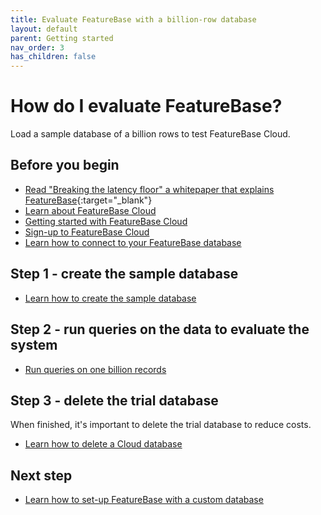 ```yaml
---
title: Evaluate FeatureBase with a billion-row database
layout: default
parent: Getting started
nav_order: 3
has_children: false
---
```


# How do I evaluate FeatureBase?

Load a sample database of a billion rows to test FeatureBase Cloud.

## Before you begin

* [Read "Breaking the latency floor" a whitepaper that explains FeatureBase](https://www.featurebase.com/blog/breaking-the-latency-floor-white-paper){:target="_blank"}
* [Learn about FeatureBase Cloud](/index)
* [Getting started with FeatureBase Cloud](/docs/cloud/cloud-getstart/cloud-getstart)
* [Sign-up to FeatureBase Cloud](/docs/cloud/cloud-org/cloud-signup)
* [Learn how to connect to your FeatureBase database](/docs/cloud/cloud-db-connect/cloud-db-connect)

## Step 1 - create the sample database

* [Learn how to create the sample database](/docs/cloud/cloud-databases/cloud-db-create-sample)

## Step 2 - run queries on the data to evaluate the system

* [Run queries on one billion records](/docs/sql-guide/examples/sql-eg-select/sql-eg-select-sample-db)

## Step 3 - delete the trial database

When finished, it's important to delete the trial database to reduce costs.

* [Learn how to delete a Cloud database](/docs/cloud/cloud-databases/cloud-db-delete)

## Next step

* [Learn how to set-up FeatureBase with a custom database](/docs/cloud/cloud-setup)
